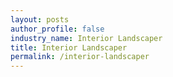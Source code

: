 ```yaml
---
layout: posts 
author_profile: false 
industry_name: Interior Landscaper
title: Interior Landscaper
permalink: /interior-landscaper
---
```

